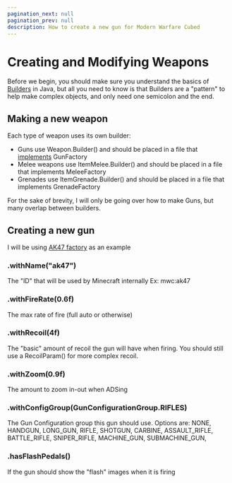 ```yaml
---
pagination_next: null
pagination_prev: null
description: How to create a new gun for Modern Warfare Cubed
---
```


# Creating and Modifying Weapons 

Before we begin, you should make sure you understand the basics of [Builders](https://www.baeldung.com/intellij-idea-java-builders) in Java, but all you need to know is that Builders are a "pattern" to help make complex objects,
and only need one semicolon and the end. 

## Making a new weapon

Each type of weapon uses its own builder:

* Guns use Weapon.Builder() and should be placed in a file that [implements](https://www.w3schools.com/java/ref_keyword_implements.asp) GunFactory 
* Melee weapons use ItemMelee.Builder() and should be placed in a file that implements MeleeFactory
* Grenades use ItemGrenade.Builder() and should be placed in a file that implements GrenadeFactory 

For the sake of brevity, I will only be going over how to make Guns, but many overlap between builders. 

## Creating a new gun
I will be using [AK47 factory](https://github.com/Cubed-Development/Modern-Warfare-Cubed/blob/next/src/main/java/com/paneedah/mwc/items/guns/AK47Factory.java) as an example

### .withName("ak47")
The "ID" that will be used by Minecraft internally Ex: mwc:ak47

### .withFireRate(0.6f)
The max rate of fire (full auto or otherwise)

### .withRecoil(4f)
The "basic" amount of recoil the gun will have when firing. You should still use a RecoilParam() for more complex recoil.

### .withZoom(0.9f)
The amount to zoom in-out when ADSing

### .withConfigGroup(GunConfigurationGroup.RIFLES)
The Gun Configuration group this gun should use. Options are:  NONE, HANDGUN, LONG_GUN, RIFLE, SHOTGUN, CARBINE, ASSAULT_RIFLE, BATTLE_RIFLE, SNIPER_RIFLE, MACHINE_GUN, SUBMACHINE_GUN,

### .hasFlashPedals()
If the gun should show the "flash" images when it is firing
